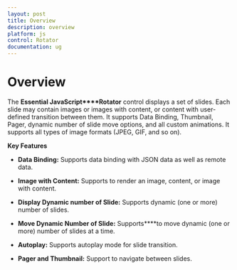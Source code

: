 ```yaml
---
layout: post
title: Overview
description: overview
platform: js
control: Rotator
documentation: ug
---
```


# Overview

The **Essential JavaScript****Rotator** control displays a set of slides. Each slide may contain images or images with content, or content with user-defined transition between them. It supports Data Binding, Thumbnail, Pager, dynamic number of slide move options, and all custom animations. It supports all types of image formats (JPEG, GIF, and so on).

**Key Features**

* **Data Binding:** Supports data binding with JSON data as well as remote data.

* **Image with Content:** Supports to render an image, content, or image with content.

* **Display Dynamic number of Slide:** Supports dynamic (one or more) number of slides.

* **Move Dynamic Number of Slide:** Supports****to move dynamic (one or more) number of slides at a time.

* **Autoplay:** Supports autoplay mode for slide transition.

* **Pager and Thumbnail:** Support to navigate between slides.




